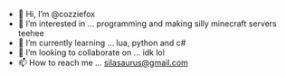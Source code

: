 - 👋 Hi, I’m @cozziefox
- 👀 I’m interested in ... programming and making silly minecraft servers teehee
- 🌱 I’m currently learning ... lua, python and c# 
- 💞️ I’m looking to collaborate on ... idk lol
- 📫 How to reach me ... silasaurus@gmail.com

<!---
cozziefox/cozziefox is a ✨ special ✨ repository because its `README.md` (this file) appears on your GitHub profile.
You can click the Preview link to take a look at your changes.
--->
